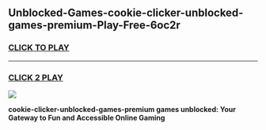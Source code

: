 
## Unblocked-Games-cookie-clicker-unblocked-games-premium-Play-Free-6oc2r
<h3>
<a href="https://premium76.site?title=cookie-clicker-unblocked-games-premium&ref=17A">CLICK TO PLAY</a></h3>
<hr>

<h3>
<a href="https://premium76.site?title=cookie-clicker-unblocked-games-premium&ref=17A">CLICK 2 PLAY</a>
  
</h3>

<a href="https://premium76.site?title=cookie-clicker-unblocked-games-premium&ref=17A"><img src="https://clearcache.store/games.png"></a>


**cookie-clicker-unblocked-games-premium games unblocked: Your Gateway to Fun and Accessible Online Gaming**
